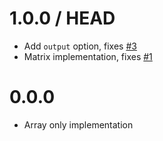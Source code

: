 1.0.0 / HEAD
============

* Add `output` option, fixes [#3](https://github.com/mljs/pad-array/issues/3) 
* Matrix implementation, fixes [#1](https://github.com/mljs/pad-array/issues/1)

0.0.0
============

* Array only implementation